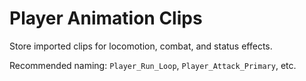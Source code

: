 # Player Animation Clips

Store imported clips for locomotion, combat, and status effects.

Recommended naming: `Player_Run_Loop`, `Player_Attack_Primary`, etc.
